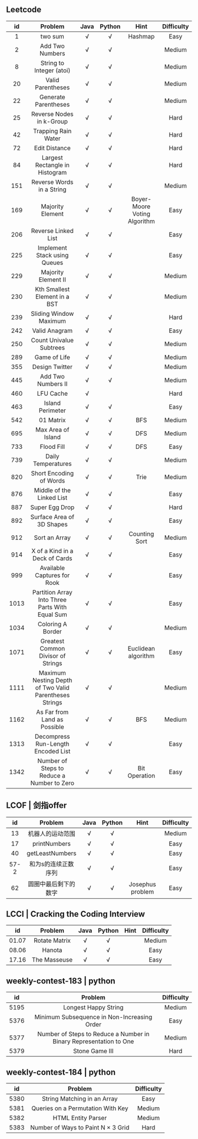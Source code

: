 ## Leetcode

 id | Problem   | Java  | Python | Hint | Difficulty
  :----:  |:----:  | :----:  | :----:  | :----:  | :----:  
 1 | two sum  | √ | √ | Hashmap | Easy
 2 | Add Two Numbers | √ | √ | | Medium
 8 | String to Integer (atoi) | √ | √ | | Medium
 20 | Valid Parentheses | √ | √ | | Medium
 22 | Generate Parentheses | √ | √ | | Medium
 25 | Reverse Nodes in k-Group | √ | √ | | Hard
 42 | Trapping Rain Water | √ | √ | | Hard
 72 | Edit Distance | √ | √ | | Hard
 84 | Largest Rectangle in Histogram | √ | √ | | Hard
 151 | Reverse Words in a String | √ | √ | | Medium
 169 | Majority Element | √ | √ | Boyer-Moore Voting Algorithm | Easy
 206 | Reverse Linked List | √ | √ | | Easy
 225 | Implement Stack using Queues | √ | √ | | Easy
 229 | Majority Element II | √ | √ | | Medium
 230 | Kth Smallest Element in a BST | √ | √ | | Medium
 239 | Sliding Window Maximum | √ | √ | | Hard
 242 | Valid Anagram | √ | √ | | Easy
 250 | Count Univalue Subtrees | √ | √ | | Medium
 289 | Game of Life | √ | √ | | Medium
 355 | Design Twitter | √ | √ | | Medium
 445 | Add Two Numbers II | √ | √ | | Medium
 460 | LFU Cache | √ | | | Hard
 463 | Island Perimeter | √ | √ | | Easy
 542 | 01 Matrix | √ | √ | BFS | Medium
 695 | Max Area of Island | √ | √ | DFS | Medium
 733 | Flood Fill | √ | √ | DFS | Easy
 739 | Daily Temperatures | √ | √ | | Medium
 820 | Short Encoding of Words | √ | √ | Trie | Medium
 876 | Middle of the Linked List | √ | √ | | Easy
 887 | Super Egg Drop | √ | √ | | Hard
 892 | Surface Area of 3D Shapes | √ | √ | | Easy
 912 | Sort an Array | √ | √ | Counting Sort | Medium
 914 | X of a Kind in a Deck of Cards | √ | √ | | Easy
 999 | Available Captures for Rook | √ | √ | | Easy
 1013 | Partition Array Into Three Parts With Equal Sum | √ | √ | | Easy
 1034 | Coloring A Border | √ | √ | | Medium
 1071 | Greatest Common Divisor of Strings | √ | √ | Euclidean algorithm | Easy
 1111 | Maximum Nesting Depth of Two Valid Parentheses Strings | √ | √ | | Medium
 1162 | As Far from Land as Possible | √ | √ | BFS | Medium
 1313 | Decompress Run-Length Encoded List | √ | √ | | Easy
 1342 | Number of Steps to Reduce a Number to Zero  | √ | √ | Bit Operation | Easy



## LCOF | 剑指offer

id | Problem   | Java  | Python | Hint | Difficulty
:----:  |:----:  | :----:  | :----:  | :----:  | :----:  
13 | 机器人的运动范围 | √ | √ | | Medium
17 | printNumbers | √ | √ | | Easy
40 | getLeastNumbers | √ | √ | | Easy
57-2 | 和为s的连续正数序列 | √ | √ | | Easy
62 | 圆圈中最后剩下的数字 | √ | √ | Josephus problem | Easy



## LCCI | Cracking the Coding Interview

id | Problem   | Java  | Python | Hint | Difficulty
:----:  |:----:  | :----:  | :----:  | :----:  | :----:  
01.07 | Rotate Matrix | √ | √ | | Medium
08.06 | Hanota | √ | √ | | Easy
17.16 | The Masseuse | √ | √ | | Easy



## weekly-contest-183 | python

id | Problem   | Difficulty
:----:  |:----:  | :----:  
5195 | Longest Happy String | Medium
5376 | Minimum Subsequence in Non-Increasing Order | Easy
5377 | Number of Steps to Reduce a Number in Binary Representation to One | Medium
5379 | Stone Game III | Hard


## weekly-contest-184 | python

id | Problem   | Difficulty
:----:  |:----:  | :----:  
5380 | String Matching in an Array | Easy
5381 | Queries on a Permutation With Key | Medium
5382 | HTML Entity Parser | Medium
5383 | Number of Ways to Paint N × 3 Grid | Hard
